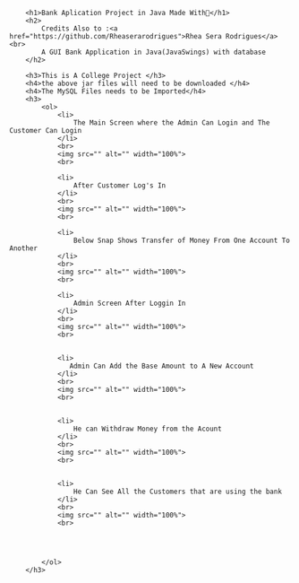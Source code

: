 
        <h1>Bank Aplication Project in Java Made With💖</h1>
        <h2>
            Credits Also to :<a href="https://github.com/Rheaserarodrigues">Rhea Sera Rodrigues</a><br>
            A GUI Bank Application in Java(JavaSwings) with database
        </h2>
      
        <h3>This is A College Project </h3>
        <h4>the above jar files will need to be downloaded </h4>
        <h4>The MySQL Files needs to be Imported</h4>
        <h3>
            <ol>
                <li>
                    The Main Screen where the Admin Can Login and The Customer Can Login
                </li>
                <br>
                <img src="" alt="" width="100%">
                <br>

                <li>
                    After Customer Log's In
                </li>
                <br>
                <img src="" alt="" width="100%">
                <br>

                <li>
                    Below Snap Shows Transfer of Money From One Account To Another
                </li>
                <br>
                <img src="" alt="" width="100%">
                <br>

                <li>
                    Admin Screen After Loggin In
                </li>
                <br>
                <img src="" alt="" width="100%">
                <br>


                <li>
                   Admin Can Add the Base Amount to A New Account 
                </li>
                <br>
                <img src="" alt="" width="100%">
                <br>


                <li>
                    He can Withdraw Money from the Acount
                </li>
                <br>
                <img src="" alt="" width="100%">
                <br>


                <li>
                    He Can See All the Customers that are using the bank
                </li>
                <br>
                <img src="" alt="" width="100%">
                <br>




            </ol>
        </h3>